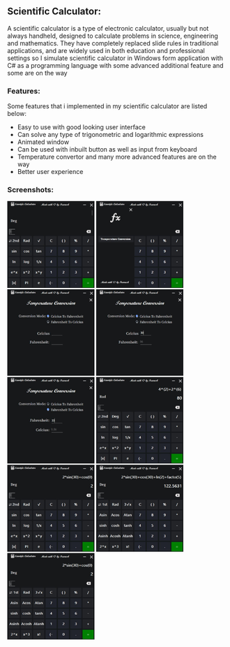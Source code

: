 ## Scientific Calculator:
A scientific calculator is a type of electronic calculator, usually but not always
handheld, designed to calculate problems in science, engineering and mathematics.
They have completely replaced slide rules in traditional applications, and are widely
used in both education and professional settings so I simulate scientific calculator in
Windows form application with C# as a programming language with some advanced
additional feature and some are on the way

### Features:
 Some features that i implemented in my scientific calculator are listed below:
 * Easy to use with good looking user interface
 * Can solve any type of trigonometric and logarithmic expressions
 * Animated window
 * Can be used with inbuilt button as well as input from keyboard
 * Temperature convertor and many more advanced features are on the way
 * Better user experience

### Screenshots:
<img src="Screenshots\1.JPG" alt="Screenshot" width=200>
<img src="Screenshots\2.JPG" alt="Screenshot" width=200>
<img src="Screenshots\3.JPG" alt="Screenshot" width=200>
<img src="Screenshots\4.JPG" alt="Screenshot" width=200>
<img src="Screenshots\5.JPG" alt="Screenshot" width=200>
<img src="Screenshots\6.JPG" alt="Screenshot" width=200>
<img src="Screenshots\7.JPG" alt="Screenshot" width=200>
<img src="Screenshots\8.JPG" alt="Screenshot" width=200>
<img src="Screenshots\9.JPG" alt="Screenshot" width=200>
